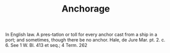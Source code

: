 ---
title: Anchorage
permalink: "/definitions/anchorage.html"
body: In English law. A pres-tatlon or toll for every anchor cast from a ship in a
  port; and sometimes, though there be no anchor. Hale, de Jure Mar. pt. 2. c. 6.
  See 1 W. Bl. 413 et seq.; 4 Term. 262
published_at: '2018-07-07'
layout: post
---